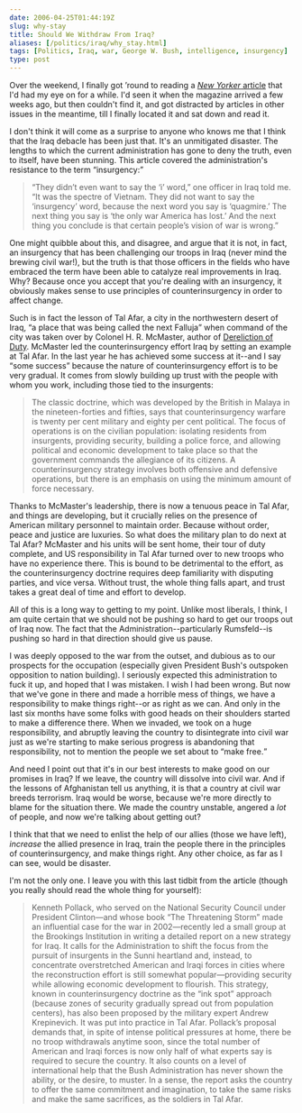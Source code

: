 ```yaml
--- 
date: 2006-04-25T01:44:19Z
slug: why-stay
title: Should We Withdraw From Iraq?
aliases: [/politics/iraq/why_stay.html]
tags: [Politics, Iraq, war, George W. Bush, intelligence, insurgency]
type: post
---
```


<p>Over the weekend, I finally got ’round to reading a <a href="http://www.newyorker.com/fact/content/articles/060410fa_fact2" title="The Lesson of Tal Afar"><cite>New Yorker</cite> article</a> that I'd had my eye on for a while. I'd seen it when the magazine arrived a few weeks ago, but then couldn't find it, and got distracted by articles in other issues in the meantime, till I finally located it and sat down and read it.</p>

<p>I don't think it will come as a surprise to anyone who knows me that I think that the Iraq debacle has been just that. It's an unmitigated disaster. The lengths to which the current administration has gone to deny the truth, even to itself, have been stunning. This article covered the administration's resistance to the term <q>insurgency:</q></p>

<blockquote cite="http://www.newyorker.com/fact/content/articles/060410fa_fact2"><p>“They didn’t even want to say the ‘i’ word,” one officer in Iraq told me. “It was the spectre of Vietnam. They did not want to say the ‘insurgency’ word, because the next word you say is ‘quagmire.’ The next thing you say is ‘the only war America has lost.’ And the next thing you conclude is that certain people’s vision of war is wrong.”</p></blockquote>

<p>One might quibble about this, and disagree, and argue that it is not, in fact, an insurgency that has been challenging our troops in Iraq (never mind the brewing civil war!), but the truth is that those officers in the fields who have embraced the term have been able to catalyze real improvements in Iraq. Why? Because once you accept that you're dealing with an insurgency, it obviously makes sense to use principles of counterinsurgency in order to affect change.</p>

<p>Such is in fact the lesson of Tal Afar, a city in the northwestern desert of Iraq, <q>a place that was being called the next Falluja</q> when command of the city was taken over by Colonel H. R. McMaster, author of <a href="https://www.amazon.com/exec/obidos/ASIN/0060929081/justatheory-20" title="Order &#x201c;Dereliction of Duty : Johnson, McNamara, the Joint Chiefs of Staff, and the Lies That Led to Vietnam&#x201d; from Amazon.com">Dereliction of Duty</a>. McMaster led the counterinsurgency effort Iraq by setting an example at Tal Afar. In the last year he has achieved some success at it--and I say <q>some success</q> because the nature of counterinsurgency effort is to be very gradual. It comes from slowly building up trust with the people with whom you work, including those tied to the insurgents:</p>

<blockquote cite="http://www.newyorker.com/fact/content/articles/060410fa_fact2"><p>The classic doctrine, which was developed by the British in Malaya in the nineteen-forties and fifties, says that counterinsurgency warfare is twenty per cent military and eighty per cent political. The focus of operations is on the civilian population: isolating residents from insurgents, providing security, building a police force, and allowing political and economic development to take place so that the government commands the allegiance of its citizens. A counterinsurgency strategy involves both offensive and defensive operations, but there is an emphasis on using the minimum amount of force necessary.</p></blockquote>

<p>Thanks to McMaster's leadership, there is now a tenuous peace in Tal Afar, and things are developing, but it crucially relies on the presence of American military personnel to maintain order. Because without order, peace and justice are luxuries. So what does the military plan to do next at Tal Afar? McMaster and his units will be sent home, their tour of duty complete, and US responsibility in Tal Afar turned over to new troops who have no experience there. This is bound to be detrimental to the effort, as the counterinsurgency doctrine requires deep familiarity with disputing parties, and vice versa. Without trust, the whole thing falls apart, and trust takes a great deal of time and effort to develop.</p>

<p>All of this is a long way to getting to my point. Unlike most liberals, I think, I am quite certain that we should not be pushing so hard to get our troops out of Iraq now. The fact that the Administration--particularly Rumsfeld--is pushing so hard in that direction should give us pause.</p>

<p>I was deeply opposed to the war from the outset, and dubious as to our prospects for the occupation (especially given President Bush's outspoken opposition to nation building). I seriously expected this administration to fuck it up, and hoped that I was mistaken. I wish I had been wrong. But now that we've gone in there and made a horrible mess of things, we have a responsibility to make things right--or as right as we can. And only in the last six months have some folks with good heads on their shoulders started to make a difference there. When we invaded, we took on a huge responsibility, and abruptly leaving the country to disintegrate into civil war just as we're starting to make serious progress is abandoning that responsibility, not to mention the people we set about to <q>make free.</q></p>

<p>And need I point out that it's in our best interests to make good on our promises in Iraq? If we leave, the country will dissolve into civil war. And if the lessons of Afghanistan tell us anything, it is that a country at civil war breeds terrorism. Iraq would be worse, because we're more directly to blame for the situation there. We made the country unstable, angered a <em>lot</em> of people, and now we're talking about getting out?</p>

<p>I think that that we need to enlist the help of our allies (those we have left), <em>increase</em> the allied presence in Iraq, train the people there in the principles of counterinsurgency, and make things right. Any other choice, as far as I can see, would be disaster.</p>

<p>I'm not the only one. I leave you with this last tidbit from the article (though you really should read the whole thing for yourself):</p>

<blockquote cite="http://www.newyorker.com/fact/content/articles/060410fa_fact2"><p>Kenneth Pollack, who served on the National Security Council under President Clinton—and whose book “The Threatening Storm” made an influential case for the war in 2002—recently led a small group at the Brookings Institution in writing a detailed report on a new strategy for Iraq. It calls for the Administration to shift the focus from the pursuit of insurgents in the Sunni heartland and, instead, to concentrate overstretched American and Iraqi forces in cities where the reconstruction effort is still somewhat popular—providing security while allowing economic development to flourish. This strategy, known in counterinsurgency doctrine as the “ink spot” approach (because zones of security gradually spread out from population centers), has also been proposed by the military expert Andrew Krepinevich. It was put into practice in Tal Afar. Pollack’s proposal demands that, in spite of intense political pressures at home, there be no troop withdrawals anytime soon, since the total number of American and Iraqi forces is now only half of what experts say is required to secure the country. It also counts on a level of international help that the Bush Administration has never shown the ability, or the desire, to muster. In a sense, the report asks the country to offer the same commitment and imagination, to take the same risks and make the same sacrifices, as the soldiers in Tal Afar.</p></blockquote>
